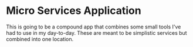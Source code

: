 # Micro Services Application

This is going to be a compound app that combines some small tools I've had to use in my day-to-day. These are meant to be simplistic services but combined into one location.
